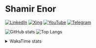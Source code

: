 # Shamir Enor

<p>
  <a href="https://www.linkedin.com/in/senioraka/"><img src="https://img.shields.io/badge/LinkedIn--_.svg?style=social&logo=linkedin" alt="LinkedIn"></a>
  <a href="https://www.xing.com/profile/senioraka/"><img src="https://img.shields.io/badge/Xing--_.svg?style=social&logo=xing" alt="Xing"></a>
  <a href="https://www.youtube.com/@senioraka"><img src="https://img.shields.io/badge/YouTube--_.svg?style=social&logo=youtube" alt="YouTube"></a>
  <a href="https://t.me/senioraka"><img src="https://img.shields.io/badge/Telegram--_.svg?style=social&logo=telegram" alt="Telegram"></a>
  <!-- <a href="https://shakhzod.me/"><img src="https://img.shields.io/badge/Website--_.svg?style=social" alt="Website"></a> -->
</p>

![GitHub stats](https://github-readme-stats.vercel.app/api?username=senioraka&count_private=true&show_icons=true&line_height=40&theme=gruvbox)
![Top Langs](https://github-readme-stats.vercel.app/api/top-langs/?username=senioraka&langs_count=5&hide=html,cmake&theme=gruvbox)

<details>
  <summary>WakaTime stats</summary>
  <img src="https://github-readme-stats.vercel.app/api/wakatime?username=senioraka&theme=gruvbox" alt="WakaTime stats">
</details>
